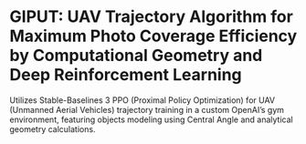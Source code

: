 # GIPUT: UAV Trajectory Algorithm for Maximum Photo Coverage Efficiency by Computational Geometry and Deep Reinforcement Learning
Utilizes Stable-Baselines 3 PPO (Proximal Policy Optimization) for UAV (Unmanned Aerial Vehicles) trajectory training in a custom OpenAI’s gym environment, featuring objects modeling using Central Angle and analytical geometry calculations.
